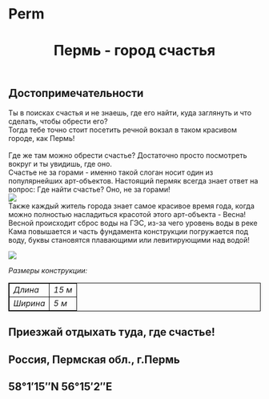 # Perm
<html>
<title> Пермь там, где счастье </title>
<body>
    <header>
        <h1> Пермь - город счастья </h1>
    </header>
    <main>
        <h2> Достопримечательности </h2>
        <p> Ты в поисках счастья и не знаешь, где его найти, куда заглянуть и что сделать, чтобы обрести его? <br/> Тогда тебе точно стоит посетить речной вокзал в таком красивом городе, как Пермь! <br/><br/> Где же там можно обрести счастье? Достаточно просто посмотреть вокруг и ты увидишь, где оно. <br/> Счастье не за горами - именно такой слоган носит один из популярнейших арт-объектов. Настоящий пермяк всегда знает ответ на вопрос: Где найти счастье? Оно, не за горами! <br/>
        <img src ="https://sun9-22.userapi.com/impg/7NmGY1A43uQ35Q4rmUptlWYywvi6E9tORz8_cA/DY5WOvAO7OI.jpg?size=604x452&quality=96&sign=b6585b921c93e8c822ae81fde1be2be9&type=album"/> <br/> Также каждый житель города знает самое красивое время года, когда можно полностью насладиться красотой этого арт-объекта - Весна! Весной происходит сброс воды на ГЭС, из-за чего уровень воды в реке Кама повышается и часть фундамента конструкции погружается под воду, буквы становятся плавающими или левитирующими над водой! </p>
        <img src = "https://sun9-18.userapi.com/impg/TEI7fx6xrIDnlH0ty9clgAPjPM1f5GjisATMUg/GYUGCRpjshk.jpg?size=604x432&quality=96&sign=2eb187d2178cb1f295505a6f260258ec&type=album"/>
        <p> <i>Размеры конструкции:</i></p>
        <table style="border: 1px solid black">
        <tr>
            <td style="border: 1px solid black"> <i>Длина</i> </td>
            <td style="border: 1px solid black"> <i>15 м</i> </td>
        </tr>
        <tr>
            <td style="border: 1px solid black"> <i>Ширина</i> </td>
            <td style="border: 1px solid black"> <i>5 м</i> </td>
        </tr>
        </table>
    </main>
    <footer>
        <h2> Приезжай отдыхать туда, где счастье! </h2>
        <h2> Россия, Пермская обл., г.Пермь </h2> 
        <h2> 58°1′15″N 56°15′2″E </h2>
    </footer>
</body>               
</html>
